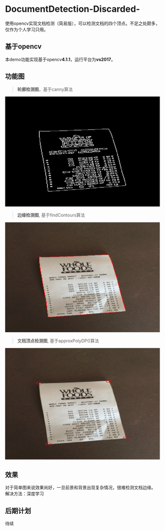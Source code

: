 # DocumentDetection-Discarded-
使用opencv实现文档检测（简易版），可以检测文档的四个顶点。不足之处颇多，仅作为个人学习只用。

## 基于opencv
本demo功能实现基于opencv**4.1.1**，运行平台为**vs2017**。
## 功能图
> **轮廓检测图**，基于canny算法

![](img/p1.png)

> **边缘检测图**, 基于findContours算法

![](img/p2.png)

> **文档顶点检测图**, 基于approxPolyDP()算法

![](img/p3.png)

## 效果
对于简单图来说效果尚好，一旦前景和背景出现复杂情况，很难检测文档边缘。
解决方法：深度学习

## 后期计划

待续



